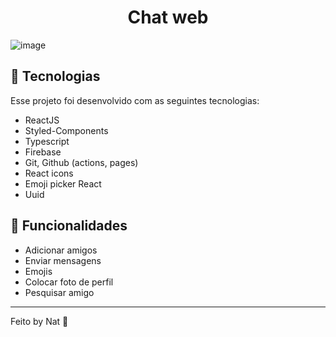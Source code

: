 

<h1 align="center"> Chat web </h1>

![image](https://user-images.githubusercontent.com/88684378/197587764-2ec4bf3a-f6b9-4c2c-a155-df5e5088f7ff.png)

## 🚀 Tecnologias

Esse projeto foi desenvolvido com as seguintes tecnologias:

- ReactJS
- Styled-Components
- Typescript
- Firebase
- Git, Github (actions, pages)
- React icons
- Emoji picker React
- Uuid

## 📄 Funcionalidades

- Adicionar amigos
- Enviar mensagens
- Emojis
- Colocar foto de perfil
- Pesquisar amigo

---

Feito by Nat :wave:

